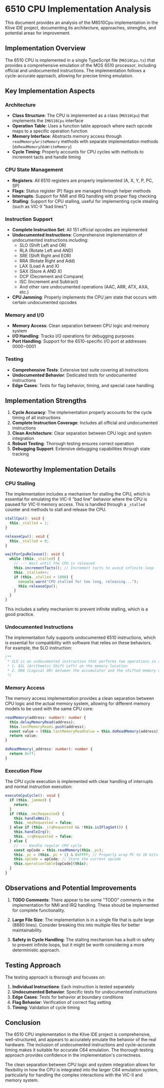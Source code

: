 # 6510 CPU Implementation Analysis

This document provides an analysis of the M6510Cpu implementation in the Klive IDE project, documenting its architecture, approaches, strengths, and potential areas for improvement.

## Implementation Overview

The 6510 CPU is implemented in a single TypeScript file (`M6510Cpu.ts`) that provides a comprehensive emulation of the MOS 6510 processor, including official and undocumented instructions. The implementation follows a cycle-accurate approach, allowing for precise timing emulation.

## Key Implementation Aspects

### Architecture

- **Class Structure**: The CPU is implemented as a class (`M6510Cpu`) that implements the `IM6510Cpu` interface
- **Operation Table**: Uses a function table approach where each opcode maps to a specific operation function
- **Memory Interface**: Abstracts memory access through `readMemory`/`writeMemory` methods with separate implementation methods (`doReadMemory`/`doWriteMemory`)
- **Cycle Timing**: Properly accounts for CPU cycles with methods to increment tacts and handle timing

### CPU State Management

- **Registers**: All 6510 registers are properly implemented (A, X, Y, P, PC, SP)
- **Flags**: Status register (P) flags are managed through helper methods
- **Interrupts**: Support for NMI and IRQ handling with proper flag checking
- **Stalling**: Support for CPU stalling, useful for implementing cycle stealing (such as VIC-II "bad lines")

### Instruction Support

- **Complete Instruction Set**: All 151 official opcodes are implemented
- **Undocumented Instructions**: Comprehensive implementation of undocumented instructions including:
  - SLO (Shift Left and OR)
  - RLA (Rotate Left and AND)
  - SRE (Shift Right and EOR)
  - RRA (Rotate Right and Add)
  - LAX (Load A and X)
  - SAX (Store A AND X)
  - DCP (Decrement and Compare)
  - ISC (Increment and Subtract)
  - And other rare undocumented operations (AAC, ARR, ATX, AXA, etc.)
- **CPU Jamming**: Properly implements the CPU jam state that occurs with certain undocumented opcodes

### Memory and I/O

- **Memory Access**: Clean separation between CPU logic and memory system
- **I/O Handling**: Tracks I/O operations for debugging purposes
- **Port Handling**: Support for the 6510-specific I/O port at addresses $0000-$0001

### Testing

- **Comprehensive Tests**: Extensive test suite covering all instructions
- **Undocumented Behavior**: Dedicated tests for undocumented instructions
- **Edge Cases**: Tests for flag behavior, timing, and special case handling

## Implementation Strengths

1. **Cycle Accuracy**: The implementation properly accounts for the cycle timing of all instructions
2. **Complete Instruction Coverage**: Includes all official and undocumented instructions
3. **Clean Architecture**: Clear separation between CPU logic and system integration
4. **Robust Testing**: Thorough testing ensures correct operation
5. **Debugging Support**: Extensive debugging capabilities through state tracking

## Noteworthy Implementation Details

### CPU Stalling

The implementation includes a mechanism for stalling the CPU, which is essential for emulating the VIC-II "bad line" behavior where the CPU is paused for VIC-II memory access. This is handled through a `_stalled` counter and methods to stall and release the CPU.

```typescript
stallCpu(): void {
  this._stalled = 1;
}

releaseCpu(): void {
  this._stalled = 0;
}

waitForCpuRelease(): void {
  while (this._stalled) {
    // --- Wait until the CPU is released
    this.incrementTacts(); // Increment tacts to avoid infinite loop
    this._stalled++;
    if (this._stalled > 1000) {
      console.warn("CPU stalled for too long, releasing...");
      this.releaseCpu();
    }
  }
}
```

This includes a safety mechanism to prevent infinite stalling, which is a good practice.

### Undocumented Instructions

The implementation fully supports undocumented 6510 instructions, which is essential for compatibility with software that relies on these behaviors. For example, the SLO instruction:

```typescript
/**
 * SLO is an undocumented instruction that performs two operations in sequence:
 * 1. ASL (Arithmetic Shift Left) on the memory location
 * 2. ORA (Logical OR) between the accumulator and the shifted memory value
 */
```

### Memory Access

The memory access implementation provides a clean separation between CPU logic and the actual memory system, allowing for different memory models to be used with the same CPU core:

```typescript
readMemory(address: number): number {
  this.delayMemoryRead(address);
  this.lastMemoryReads.push(address);
  const value = (this.lastMemoryReadValue = this.doReadMemory(address));
  return value;
}

doReadMemory(_address: number): number {
  return 0xff;
}
```

### Execution Flow

The CPU cycle execution is implemented with clear handling of interrupts and normal instruction execution:

```typescript
executeCpuCycle(): void {
  if (this._jammed) {
    return;
  }
  if (this._nmiRequested) {
    this.handleNmi();
    this._nmiRequested = false;
  } else if (this._irqRequested && !this.isIFlagSet()) {
    this.handleIrq();
    this._irqRequested = false;
  } else {
    // --- Handle regular CPU cycle
    const opCode = this.readMemory(this._pc);
    this._pc = (this._pc + 1) & 0xFFFF; // Properly wrap PC to 16 bits
    this.opCode = opCode; // Store the current opcode
    this.operationTable[opCode](this);
  }
}
```

## Observations and Potential Improvements

1. **TODO Comments**: There appear to be some "TODO" comments in the implementation for NMI and IRQ handling. These should be implemented for complete functionality.

2. **Large File Size**: The implementation is in a single file that is quite large (8880 lines). Consider breaking this into multiple files for better maintainability.

3. **Safety in Cycle Handling**: The stalling mechanism has a built-in safety to prevent infinite loops, but it might be worth considering a more deterministic approach.

## Testing Approach

The testing approach is thorough and focuses on:

1. **Individual Instructions**: Each instruction is tested separately
2. **Undocumented Behavior**: Specific tests for undocumented instructions
3. **Edge Cases**: Tests for behavior at boundary conditions
4. **Flag Behavior**: Verification of correct flag setting
5. **Timing**: Validation of cycle timing

## Conclusion

The 6510 CPU implementation in the Klive IDE project is comprehensive, well-structured, and appears to accurately emulate the behavior of the real hardware. The inclusion of undocumented instructions and cycle-accurate timing makes it suitable for accurate C64 emulation. The thorough testing approach provides confidence in the implementation's correctness.

The clean separation between CPU logic and system integration allows for flexibility in how the CPU is integrated into the larger C64 emulation system, particularly for handling the complex interactions with the VIC-II and memory system.
